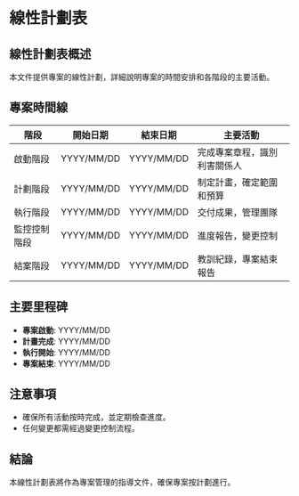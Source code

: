# 線性計劃表

## 線性計劃表概述

本文件提供專案的線性計劃，詳細說明專案的時間安排和各階段的主要活動。

## 專案時間線

| 階段         | 開始日期   | 結束日期   | 主要活動                       |
|--------------|------------|------------|--------------------------------|
| 啟動階段     | YYYY/MM/DD | YYYY/MM/DD | 完成專案章程，識別利害關係人   |
| 計劃階段     | YYYY/MM/DD | YYYY/MM/DD | 制定計畫，確定範圍和預算       |
| 執行階段     | YYYY/MM/DD | YYYY/MM/DD | 交付成果，管理團隊             |
| 監控控制階段 | YYYY/MM/DD | YYYY/MM/DD | 進度報告，變更控制             |
| 結案階段     | YYYY/MM/DD | YYYY/MM/DD | 教訓紀錄，專案結束報告         |

## 主要里程碑

- **專案啟動**: YYYY/MM/DD
- **計畫完成**: YYYY/MM/DD
- **執行開始**: YYYY/MM/DD
- **專案結束**: YYYY/MM/DD

## 注意事項

- 確保所有活動按時完成，並定期檢查進度。
- 任何變更都需經過變更控制流程。

## 結論

本線性計劃表將作為專案管理的指導文件，確保專案按計劃進行。
